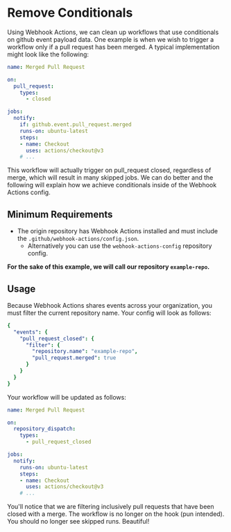 # Remove Conditionals
Using Webhook Actions, we can clean up workflows that use conditionals on github event payload data. One example is when we wish 
to trigger a workflow only if a pull request has been merged. A typical implementation might look like the following:

```yaml
name: Merged Pull Request

on:
  pull_request:
    types:
      - closed

jobs:
  notify:
    if: github.event.pull_request.merged
    runs-on: ubuntu-latest
    steps:
    - name: Checkout
      uses: actions/checkout@v3
    # ...
```

This workflow will actually trigger on pull_request closed, regardless of merge, which will result in many skipped jobs. We can do better and the 
following will explain how we achieve conditionals inside of the Webhook Actions config.

## Minimum Requirements
- The origin repository has Webhook Actions installed and must include the `.github/webhook-actions/config.json`.
  - Alternatively you can use the `webhook-actions-config` repository config.

**For the sake of this example, we will call our repository `example-repo`.**

## Usage

Because Webhook Actions shares events across your organization, you must filter the current repository name. Your config
will look as follows:

```yaml
{
  "events": {
    "pull_request_closed": {
      "filter": {
        "repository.name": "example-repo",
        "pull_request.merged": true
      }
    }
  }
}
```

Your workflow will be updated as follows:

```yaml
name: Merged Pull Request

on:
  repository_dispatch:
    types:
      - pull_request_closed

jobs:
  notify:
    runs-on: ubuntu-latest
    steps:
    - name: Checkout
      uses: actions/checkout@v3
    # ...
```

You'll notice that we are filtering inclusively pull requests that have been closed with a merge. The workflow is no longer on the hook (pun intended).
You should no longer see skipped runs. Beautiful!
